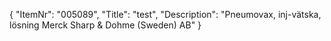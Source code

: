{
  "ItemNr": "005089",
  "Title": "test",
  "Description": "Pneumovax, inj-vätska, lösning Merck Sharp & Dohme (Sweden) AB"
}